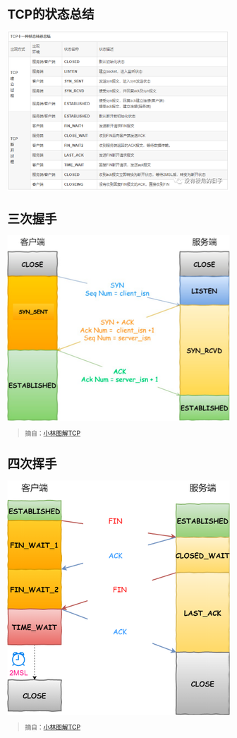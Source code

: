 # TCP的状态总结

![img](images/DM_20210922101228_003.png)





# 三次握手

![TCP 三次握手](images/TCP%E4%B8%89%E6%AC%A1%E6%8F%A1%E6%89%8B.drawio.png)

> 摘自：[小林图解TCP](https://www.xiaolincoding.com/network/3_tcp/tcp_interview.html#tcp-%E8%BF%9E%E6%8E%A5%E5%BB%BA%E7%AB%8B)



# 四次挥手

![客户端主动关闭连接 —— TCP 四次挥手](images/format,png-20230309230614791.png)

> 摘自：[小林图解TCP](https://www.xiaolincoding.com/network/3_tcp/tcp_interview.html#tcp-%E8%BF%9E%E6%8E%A5%E5%BB%BA%E7%AB%8B)


